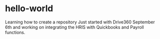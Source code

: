 # hello-world
Learning how to create a repository
Just started with Drive360 September 6th and working on integrating the HRIS with Quickbooks and Payroll functions.

